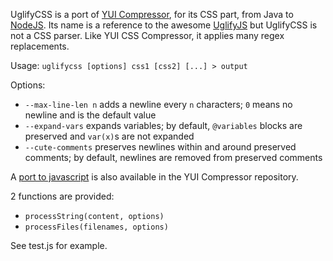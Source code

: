 UglifyCSS is a port of [YUI Compressor](https://github.com/yui/yuicompressor), for its CSS part, from Java to [NodeJS](http://nodejs.org). Its name is a reference to the awesome [UglifyJS](https://github.com/mishoo/UglifyJS) but UglifyCSS is not a CSS parser. Like YUI CSS Compressor, it applies many regex replacements.

Usage: `uglifycss [options] css1 [css2] [...] > output`

Options:

* `--max-line-len n` adds a newline every `n` characters; `0` means no newline and is the default value
* `--expand-vars` expands variables; by default, `@variables` blocks are preserved and `var(x)`s are not expanded
* `--cute-comments` preserves newlines within and around preserved comments; by default, newlines are removed from preserved comments

A [port to javascript](https://github.com/yui/yuicompressor/blob/master/ports/js/cssmin.js) is also available in the YUI Compressor repository.

2 functions are provided:

* `processString(content, options)`
* `processFiles(filenames, options)`

See test.js for example.